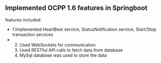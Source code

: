 Implemented OCPP 1.6 features in Springboot 
- 
features included:
- 1.Implemented HeartBeat service, StatusNotification service, Start/Stop transaction services
- 2. Used WebSockets for communication
  3. Used RESTful API calls to fetch data from database
  4. MySql database was used to store the data
